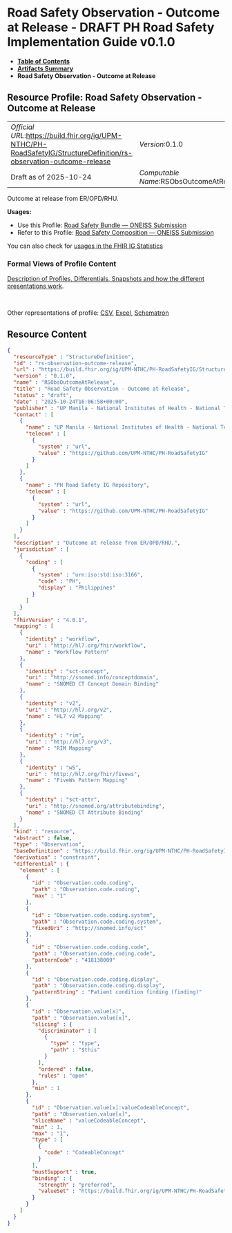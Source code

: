 # Road Safety Observation - Outcome at Release - DRAFT PH Road Safety Implementation Guide v0.1.0

* [**Table of Contents**](toc.md)
* [**Artifacts Summary**](artifacts.md)
* **Road Safety Observation - Outcome at Release**

## Resource Profile: Road Safety Observation - Outcome at Release 

| | |
| :--- | :--- |
| *Official URL*:https://build.fhir.org/ig/UPM-NTHC/PH-RoadSafetyIG/StructureDefinition/rs-observation-outcome-release | *Version*:0.1.0 |
| Draft as of 2025-10-24 | *Computable Name*:RSObsOutcomeAtRelease |

 
Outcome at release from ER/OPD/RHU. 

**Usages:**

* Use this Profile: [Road Safety Bundle — ONEISS Submission](StructureDefinition-rs-bundle-oneiss.md)
* Refer to this Profile: [Road Safety Composition — ONEISS Submission](StructureDefinition-rs-composition-oneiss.md)

You can also check for [usages in the FHIR IG Statistics](https://packages2.fhir.org/xig/example.fhir.ph.roadsafety|current/StructureDefinition/rs-observation-outcome-release)

### Formal Views of Profile Content

 [Description of Profiles, Differentials, Snapshots and how the different presentations work](http://build.fhir.org/ig/FHIR/ig-guidance/readingIgs.html#structure-definitions). 

 

Other representations of profile: [CSV](StructureDefinition-rs-observation-outcome-release.csv), [Excel](StructureDefinition-rs-observation-outcome-release.xlsx), [Schematron](StructureDefinition-rs-observation-outcome-release.sch) 



## Resource Content

```json
{
  "resourceType" : "StructureDefinition",
  "id" : "rs-observation-outcome-release",
  "url" : "https://build.fhir.org/ig/UPM-NTHC/PH-RoadSafetyIG/StructureDefinition/rs-observation-outcome-release",
  "version" : "0.1.0",
  "name" : "RSObsOutcomeAtRelease",
  "title" : "Road Safety Observation - Outcome at Release",
  "status" : "draft",
  "date" : "2025-10-24T16:06:58+00:00",
  "publisher" : "UP Manila - National Institutes of Health - National Telehealth Center",
  "contact" : [
    {
      "name" : "UP Manila - National Institutes of Health - National Telehealth Center",
      "telecom" : [
        {
          "system" : "url",
          "value" : "https://github.com/UPM-NTHC/PH-RoadSafetyIG"
        }
      ]
    },
    {
      "name" : "PH Road Safety IG Repository",
      "telecom" : [
        {
          "system" : "url",
          "value" : "https://github.com/UPM-NTHC/PH-RoadSafetyIG"
        }
      ]
    }
  ],
  "description" : "Outcome at release from ER/OPD/RHU.",
  "jurisdiction" : [
    {
      "coding" : [
        {
          "system" : "urn:iso:std:iso:3166",
          "code" : "PH",
          "display" : "Philippines"
        }
      ]
    }
  ],
  "fhirVersion" : "4.0.1",
  "mapping" : [
    {
      "identity" : "workflow",
      "uri" : "http://hl7.org/fhir/workflow",
      "name" : "Workflow Pattern"
    },
    {
      "identity" : "sct-concept",
      "uri" : "http://snomed.info/conceptdomain",
      "name" : "SNOMED CT Concept Domain Binding"
    },
    {
      "identity" : "v2",
      "uri" : "http://hl7.org/v2",
      "name" : "HL7 v2 Mapping"
    },
    {
      "identity" : "rim",
      "uri" : "http://hl7.org/v3",
      "name" : "RIM Mapping"
    },
    {
      "identity" : "w5",
      "uri" : "http://hl7.org/fhir/fivews",
      "name" : "FiveWs Pattern Mapping"
    },
    {
      "identity" : "sct-attr",
      "uri" : "http://snomed.org/attributebinding",
      "name" : "SNOMED CT Attribute Binding"
    }
  ],
  "kind" : "resource",
  "abstract" : false,
  "type" : "Observation",
  "baseDefinition" : "https://build.fhir.org/ig/UPM-NTHC/PH-RoadSafetyIG/StructureDefinition/rs-observation",
  "derivation" : "constraint",
  "differential" : {
    "element" : [
      {
        "id" : "Observation.code.coding",
        "path" : "Observation.code.coding",
        "max" : "1"
      },
      {
        "id" : "Observation.code.coding.system",
        "path" : "Observation.code.coding.system",
        "fixedUri" : "http://snomed.info/sct"
      },
      {
        "id" : "Observation.code.coding.code",
        "path" : "Observation.code.coding.code",
        "patternCode" : "418138009"
      },
      {
        "id" : "Observation.code.coding.display",
        "path" : "Observation.code.coding.display",
        "patternString" : "Patient condition finding (finding)"
      },
      {
        "id" : "Observation.value[x]",
        "path" : "Observation.value[x]",
        "slicing" : {
          "discriminator" : [
            {
              "type" : "type",
              "path" : "$this"
            }
          ],
          "ordered" : false,
          "rules" : "open"
        },
        "min" : 1
      },
      {
        "id" : "Observation.value[x]:valueCodeableConcept",
        "path" : "Observation.value[x]",
        "sliceName" : "valueCodeableConcept",
        "min" : 1,
        "max" : "1",
        "type" : [
          {
            "code" : "CodeableConcept"
          }
        ],
        "mustSupport" : true,
        "binding" : {
          "strength" : "preferred",
          "valueSet" : "https://build.fhir.org/ig/UPM-NTHC/PH-RoadSafetyIG/ValueSet/vs-outcome"
        }
      }
    ]
  }
}

```
